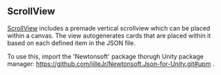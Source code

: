 ## ScrollView
[ScrollView](https://github.com/telmerie/Unity/tree/main/2D%20Game/Assets/Prefabs/ScrollView) includes a premade vertical scrollview which can be placed within a canvas. The view autogenerates cards that are placed within it based on each defined item in the JSON file.

To use this, import the 'Newtonsoft' package thorugh Unity package manager: https://github.com/jilleJr/Newtonsoft.Json-for-Unity.git#upm . 